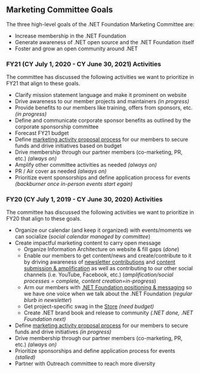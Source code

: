 ## Marketing Committee Goals 
The three high-level goals of the .NET Foundation Marketing Committee are:
- Increase membership in the .NET Foundation
- Generate awareness of .NET open source and the .NET Foundation itself
- Foster and grow an open community around .NET

### FY21 (CY July 1, 2020 - CY June 30, 2021) Activities
The committee has discussed the following activities we want to prioritize in FY21 that align to these goals.

- Clarify mission statement language and make it prominent on website
- Drive awareness to our member projects and maintainers *(in progress)*
- Provide benefits to our members like training, offers from sponsors, etc. *(in progress)*
- Define and communicate corporate sponsor benefits as outlined by the corporate sponsorship committee    
- Forecast FY21 budget
- Define [marketing activity proposal process](proposals.md) for our members to secure funds and drive initiatives based on budget 
- Drive membership through our partner members (co-marketing, PR, etc.) *(always on)*
- Amplify other committee activities as needed *(always on)*
- PR / Air cover as needed *(always on)*
- Prioritize event sponsorships and define application process for events *(backburner once in-person events start egain)*

### FY20 (CY July 1, 2019 - CY June 30, 2020) Activities
The committee has discussed the following activities we want to prioritize in FY20 that align to these goals.

- Organize our calendar (and keep it organized) with events/moments we can socialize (*social calendar managed by committee*)
- Create impactful marketing content to carry open message
    - Organize Information Architecture on website & fill gaps (*done*)
    - Enable our members to get content/news and create/contribute to it by driving awareness of [newsletter contributions](https://github.com/dotnet-foundation/newsletter) and [content submission & amplification](https://github.com/dotnet-foundation/content) as well as contributing to our other social channels (i.e. YouTube, Facebook, etc.) (*amplification/social processes = complete, content creation=in-progress*)
    - Arm our members with [.NET Foundation positioning & messaging](https://dotnetfoundation.sharepoint.com/:p:/s/Marketing/EbxGONyybLRMoe6MgPNUEi4BdDuEWNLmdfV_s8INO9nWTw?e=mImEov) so we have one voice when we talk about the .NET Foundation (*regular blurb in newsletter*)
    - Get project-specific swag in the [Store](https://store.dotnetfoundation.org) *(need budget)*
    - Create .NET brand book and release to community *(.NET done, .NET Foundation next)*
- Define [marketing activity proposal process](proposals.md) for our members to secure funds and drive initiatives *(in progress)*
- Drive membership through our partner members (co-marketing, PR, etc.) *(always on)*
- Prioritize sponsorships and define application process for events *(stalled)*
- Partner with Outreach committee to reach more diversity 




